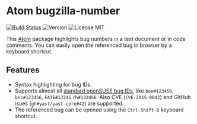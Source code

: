 # Atom bugzilla-number

[![Build Status](https://travis-ci.org/lslezak/bugzilla-number.svg)](https://travis-ci.org/lslezak/bugzilla-number)
![Version](https://img.shields.io/apm/v/bugzilla-number.svg)
![License MIT](https://img.shields.io/apm/l/bugzilla-number.svg)

This [Atom](https://atom.io) package highlights bug numbers in a text document
or in code comments. You can easily open the referenced bug in browser by a keyboard
shortcut.

## Features

- Syntax highlighting for bug IDs.
- Supports almost all [standard openSUSE bug IDs](
https://en.opensuse.org/openSUSE:Packaging_Patches_guidelines#Current_set_of_abbreviations),
  like `boo#123456`, `bnc#123456`, `FATE#13245` `rh#132456`. Also CVE
  (`CVE-2015-0042`) and GitHub isues (`gh#yast/yast-core#42`) are supported.
- The referenced bug can be opened using the `Ctrl-Shift-B` keyboard shortcut.

